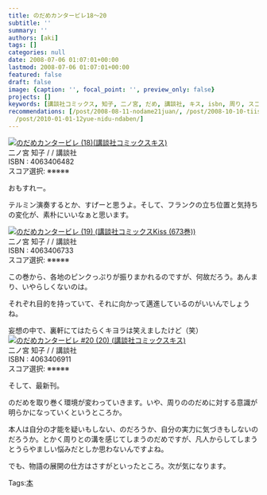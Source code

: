 ```yaml
---
title: のだめカンタービレ18〜20
subtitle: ''
summary: ''
authors: [aki]
tags: []
categories: null
date: 2008-07-06 01:07:01+00:00
lastmod: 2008-07-06 01:07:01+00:00
featured: false
draft: false
image: {caption: '', focal_point: '', preview_only: false}
projects: []
keywords: [講談社コミックス, 知子, 二ノ宮, だめ, 講談社, キス, isbn, 周り, スコア, 選択]
recommendations: [/post/2008-08-11-nodame21juan/, /post/2008-10-10-tiisanatiisanawang-yang/,
  /post/2010-01-01-12yue-nidu-ndaben/]
---
```

![](https://ecx.images-amazon.com/images/I/41wmOBGeEJL._SL160_.jpg)[のだめカンタービレ (18)(講談社コミックスキス)](http://item.excite.co.jp/detail/ASIN_4063406482)  
二ノ宮 知子 / / 講談社  
ISBN : 4063406482  
スコア選択: ※※※※※  
  
おもすれー。  
  
テルミン演奏するとか、すげーと思うよ。そして、フランクの立ち位置と気持ちの変化が、素朴にいいなぁと思います。  
  
 ![](https://ecx.images-amazon.com/images/I/51MAH-ANm5L._SL160_.jpg)[のだめカンタービレ (19) (講談社コミックスKiss (673巻))](http://item.excite.co.jp/detail/ASIN_4063406733)  
二ノ宮 知子 / / 講談社  
ISBN : 4063406733  
スコア選択: ※※※※※  
  
この巻から、各地のピンクっぷりが振りまかれるのですが、何故だろう。あんまり、いやらしくないのは。  
  
それぞれ目的を持っていて、それに向かって邁進しているのがいいんでしょうね。  
  
妄想の中で、裏軒にてはたらくキヨラは笑えましたけど（笑）  
 ![](https://ecx.images-amazon.com/images/I/51aBEkhsYQL._SL160_.jpg)[のだめカンタービレ #20 (20) (講談社コミックスキス)](http://item.excite.co.jp/detail/ASIN_4063406911)  
二ノ宮 知子 / / 講談社  
ISBN : 4063406911  
スコア選択: ※※※※※  
  
そして、最新刊。  
  
のだめを取り巻く環境が変わっていきます。いや、周りののだめに対する意識が明らかになっていくというところか。  
  
本人は自分の才能を疑いもしない、のだろうか、自分の実力に気づきもしないのだろうか。とかく周りとの溝を感じてしまうのだめですが、凡人からしてしまうとうらやましい悩みだとしか思わないんですよね。  
  
でも、物語の展開の仕方はさすがといったところ。次が気になります。

Tags:[本](http://mrk0369.exblog.jp/tags/%E6%9C%AC/) 

